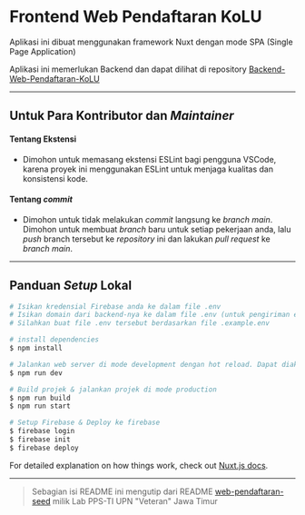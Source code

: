 # Frontend Web Pendaftaran KoLU

Aplikasi ini dibuat menggunakan framework Nuxt dengan mode SPA (Single Page Application)

Aplikasi ini memerlukan Backend dan dapat dilihat di repository [Backend-Web-Pendaftaran-KoLU](https://github.com/KomunitasLinuxUPN/Backend-Web-Pendaftaran-KoLU.git)

---

## Untuk Para Kontributor dan _Maintainer_

#### Tentang Ekstensi

- Dimohon untuk memasang ekstensi ESLint bagi pengguna VSCode, karena proyek ini menggunakan ESLint untuk menjaga kualitas dan konsistensi kode.

#### Tentang _commit_

- Dimohon untuk tidak melakukan _commit_ langsung ke _branch main_. Dimohon untuk membuat _branch_ baru untuk setiap pekerjaan anda, lalu _push_ branch tersebut ke _repository_ ini dan lakukan _pull request_ ke _branch main_.

---

## Panduan _Setup_ Lokal

```bash
# Isikan kredensial Firebase anda ke dalam file .env
# Isikan domain dari backend-nya ke dalam file .env (untuk pengiriman email konfirmasi pendaftaran)
# Silahkan buat file .env tersebut berdasarkan file .example.env

# install dependencies
$ npm install

# Jalankan web server di mode development dengan hot reload. Dapat diakses di localhost:3000
$ npm run dev

# Build projek & jalankan projek di mode production
$ npm run build
$ npm run start

# Setup Firebase & Deploy ke firebase
$ firebase login
$ firebase init
$ firebase deploy
```

For detailed explanation on how things work, check out [Nuxt.js docs](https://nuxtjs.org).

---

> Sebagian isi README ini mengutip dari README [web-pendaftaran-seed](https://github.com/pps-ti/web-pendaftaran-seed) milik Lab PPS-TI UPN "Veteran" Jawa Timur

